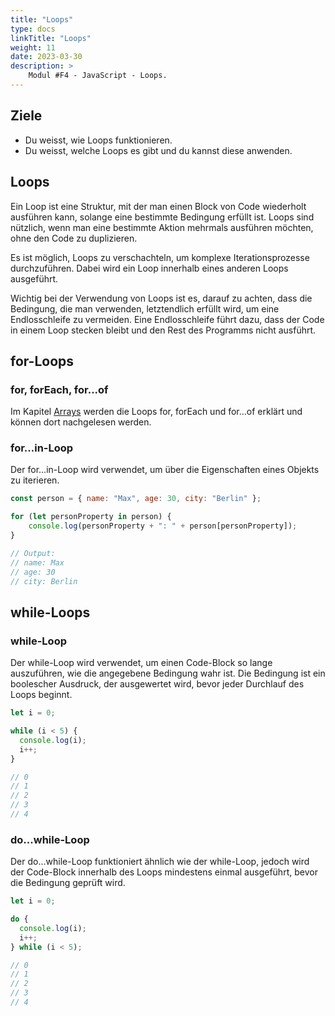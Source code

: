 ```yaml
---
title: "Loops"
type: docs
linkTitle: "Loops"
weight: 11
date: 2023-03-30
description: >
    Modul #F4 - JavaScript - Loops.
---
```


## Ziele
* Du weisst, wie Loops funktionieren.
* Du weisst, welche Loops es gibt und du kannst diese anwenden.

## Loops
Ein Loop ist eine Struktur, mit der man einen Block von Code wiederholt ausführen kann, solange eine bestimmte Bedingung erfüllt ist. Loops sind nützlich, wenn man eine bestimmte Aktion mehrmals ausführen möchten, ohne den Code zu duplizieren.

Es ist möglich, Loops zu verschachteln, um komplexe Iterationsprozesse durchzuführen. Dabei wird ein Loop innerhalb eines anderen Loops ausgeführt.

Wichtig bei der Verwendung von Loops ist es, darauf zu achten, dass die Bedingung, die man verwenden, letztendlich erfüllt wird, um eine Endlosschleife zu vermeiden. Eine Endlosschleife führt dazu, dass der Code in einem Loop stecken bleibt und den Rest des Programms nicht ausführt.

## for-Loops
### for, forEach, for...of
Im Kapitel [Arrays](../../../../docs/web/javascript/11_js_arrays#iterieren) werden die Loops for, forEach und for...of erklärt und können dort nachgelesen werden.


### for...in-Loop
Der for...in-Loop wird verwendet, um über die Eigenschaften eines Objekts zu iterieren.

```javascript
const person = { name: "Max", age: 30, city: "Berlin" };

for (let personProperty in person) {
    console.log(personProperty + ": " + person[personProperty]);
}

// Output:
// name: Max
// age: 30
// city: Berlin
```

## while-Loops
### while-Loop
Der while-Loop wird verwendet, um einen Code-Block so lange auszuführen, wie die angegebene Bedingung wahr ist. Die Bedingung ist ein boolescher Ausdruck, der ausgewertet wird, bevor jeder Durchlauf des Loops beginnt.

```javascript
let i = 0;

while (i < 5) {
  console.log(i);
  i++;
}

// 0
// 1
// 2
// 3
// 4
```

### do...while-Loop
Der do...while-Loop funktioniert ähnlich wie der while-Loop, jedoch wird der Code-Block innerhalb des Loops mindestens einmal ausgeführt, bevor die Bedingung geprüft wird.

```javascript
let i = 0;

do {
  console.log(i);
  i++;
} while (i < 5);

// 0
// 1
// 2
// 3
// 4
```